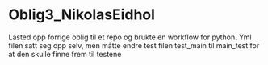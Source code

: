 # Oblig3_NikolasEidhol

Lasted opp forrige oblig til et repo og brukte en workflow for python. Yml filen satt seg opp selv, men måtte endre test filen test_main til main_test for at
den skulle finne frem til testene
